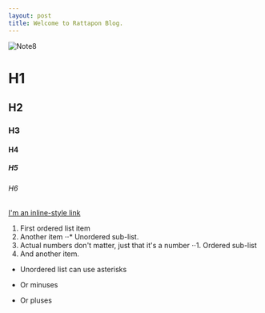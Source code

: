 ```yaml
---
layout: post
title: Welcome to Rattapon Blog.
---
```

![Note8](http://cdn.gsmarena.com/imgroot/news/17/03/note8-galaxy-model-revealed/-728w2/gsmarena_002.jpg)

# H1
## H2
### H3
#### H4
##### H5
###### H6
[I'm an inline-style link](https://www.google.com)
1. First ordered list item
2. Another item
⋅⋅* Unordered sub-list. 
1. Actual numbers don't matter, just that it's a number
⋅⋅1. Ordered sub-list
4. And another item.
* Unordered list can use asterisks
- Or minuses
+ Or pluses



